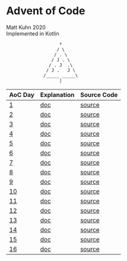 # Advent of Code
Matt Kuhn 2020
<br>Implemented in Kotlin

```
                    *
                   / \
                  / . \
                 / J . \
                / . J  .\
               / J .   J \
              /_____ _____\
                    |
```

| AoC Day | Explanation | Source Code |
|-----|-----|--------|
| [1](https://adventofcode.com/2020/day/1) | [doc](/doc/day1.md) | [source](/src/main/kotlin/day1) |
| [2](https://adventofcode.com/2020/day/2) | [doc](/doc/day2.md) | [source](/src/main/kotlin/day2) |
| [3](https://adventofcode.com/2020/day/3) | [doc](/doc/day3.md) | [source](/src/main/kotlin/day3) |
| [4](https://adventofcode.com/2020/day/4) | [doc](/doc/day4.md) | [source](/src/main/kotlin/day4) |
| [5](https://adventofcode.com/2020/day/5) | [doc](/doc/day5.md) | [source](/src/main/kotlin/day5) |
| [6](https://adventofcode.com/2020/day/6) | [doc](/doc/day6.md) | [source](/src/main/kotlin/day6) |
| [7](https://adventofcode.com/2020/day/7) | [doc](/doc/day7.md) | [source](/src/main/kotlin/day7) |
| [8](https://adventofcode.com/2020/day/8) | [doc](/doc/day8.md) | [source](/src/main/kotlin/day8) |
| [9](https://adventofcode.com/2020/day/9) | [doc](/doc/day9.md) | [source](/src/main/kotlin/day9) |
| [10](https://adventofcode.com/2020/day/10) | [doc](/doc/day10.md) | [source](/src/main/kotlin/day10) |
| [11](https://adventofcode.com/2020/day/11) | [doc](/doc/day11.md) | [source](/src/main/kotlin/day11) |
| [12](https://adventofcode.com/2020/day/12) | [doc](/doc/day12.md) | [source](/src/main/kotlin/day12) |
| [13](https://adventofcode.com/2020/day/13) | [doc](/doc/day13.md) | [source](/src/main/kotlin/day13) |
| [14](https://adventofcode.com/2020/day/14) | [doc](/doc/day14.md) | [source](/src/main/kotlin/day14) |
| [15](https://adventofcode.com/2020/day/15) | [doc](/doc/day15.md) | [source](/src/main/kotlin/day15) |
| [16](https://adventofcode.com/2020/day/16) | [doc](/doc/day16.md) | [source](/src/main/kotlin/day16) |